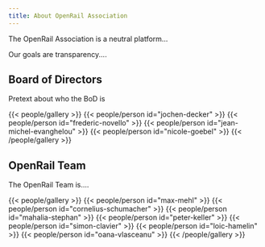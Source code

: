 ```yaml
---
title: About OpenRail Association
---
```


The OpenRail Association is a neutral platform...

Our goals are transparency....

## Board of Directors

Pretext about who the BoD is

{{< people/gallery >}}
  {{< people/person id="jochen-decker" >}}
  {{< people/person id="frederic-novello" >}}
  {{< people/person id="jean-michel-evanghelou" >}}
  {{< people/person id="nicole-goebel" >}}
{{< /people/gallery >}}

## OpenRail Team

The OpenRail Team is....

{{< people/gallery >}}
  {{< people/person id="max-mehl" >}}
  {{< people/person id="cornelius-schumacher" >}}
  {{< people/person id="mahalia-stephan" >}}
  {{< people/person id="peter-keller" >}}
  {{< people/person id="simon-clavier" >}}
  {{< people/person id="loic-hamelin" >}}
  {{< people/person id="oana-vlasceanu" >}}
{{< /people/gallery >}}
